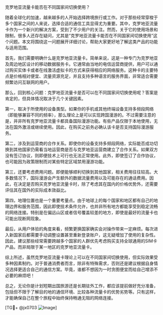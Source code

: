 克罗地亚流量卡能否在不同国家间切换使用？

随着全球化的加速，越来越多的人开始选择跨境旅行或工作。对于那些经常穿梭于多个国家之间的人来说，选择合适的通信工具显得尤为重要。其中，克罗地亚流量卡作为一个新兴的解决方案，受到了不少用户的关注。然而，关于它的使用场景和限制，很多人还存在疑问，尤其是“克罗地亚流量卡能否在不同国家间切换使用”这个问题。本文将围绕这一问题展开详细讨论，帮助大家更好地了解这类产品的功能与适用范围。

首先，我们需要明确什么是克罗地亚流量卡。简单来说，这是一种专门为克罗地亚及周边地区设计的移动数据服务卡。它通常由当地的电信运营商提供，用户可以通过购买实体卡或者在线激活虚拟卡的方式来获得相应的网络服务。这种卡的主要特点是价格相对便宜、流量资源充足，并且支持多种语言的服务界面，非常适合需要频繁访问互联网的用户。

那么，回到核心问题：克罗地亚流量卡是否可以在不同国家间切换使用呢？答案是肯定的，但具体情况取决于几个关键因素。

第一，取决于所使用的设备类型。如果你的手机或其他终端设备支持多频段网络（即能够兼容不同的频率），那么理论上是可以实现跨国漫游的。不过需要注意的是，并非所有克罗地亚流量卡都具备国际漫游功能。有些产品仅限于本地使用，无法在国外激活或继续使用。因此，在购买之前务必确认该卡是否支持国际漫游服务。

第二，涉及到运营商的合作关系。即使你的设备支持多频段网络，实际能否成功切换到其他国家仍需看当地运营商是否与克罗地亚运营商建立了合作关系。如果双方没有签订协议，则即便技术上可行也无法正常使用。此外，即使签订了合作协议，也可能因为政策限制而对某些特定区域禁用漫游功能。

第三，还要考虑费用问题。即便能够顺利切换到其他国家，相关费用往往较高。大多数情况下，国际漫游会产生额外的数据流量费用以及可能存在的通话费用。因此，在决定是否购买克罗地亚流量卡时，除了考虑其在国内的价格优势外，还需要评估其在国外的实际成本效益比。

第四，地理位置也是一个重要考量点。由于地球上的每个国家和地区都有自己的地理边界和服务范围，因此即使技术条件允许，也并非所有地方都能享受到稳定流畅的网络连接。特别是在偏远山区或者信号覆盖较差的地方，即使是最好的流量卡也可能出现断网现象。

最后，从用户体验的角度来看，频繁更换国家确实会对操作带来一定麻烦。每次进入新国家后都需要手动调整设置甚至重新登录账户，这无疑增加了使用的复杂性。因此，建议那些经常需要跨越多个国家的人群优先考虑购买支持全球通用的SIM卡产品，而非局限于某一地区的克罗地亚流量卡。

综上所述，虽然克罗地亚流量卡理论上可以在不同国家间切换使用，但实际效果受多种因素制约。对于普通消费者而言，除非有特殊需求，否则还是建议根据自身情况选择更适合自己的通信方案。毕竟，谁都不想因为一时贪图便宜而给自己增添不必要的麻烦吧！

总之，无论你是计划短期出国旅游还是长期驻外工作，都应该提前做好充分准备，包括但不限于了解目的地的通信环境、比较各种流量卡的优势劣势等。只有这样，才能确保自己在整个旅程中始终保持畅通无阻的网络连接。

[TG💪+ @jx0703 ![Image](https://github.com/user-attachments/assets/dbca1d08-cadb-493c-b0ec-ad6f7a83f270)]